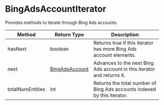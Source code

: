 # BingAdsAccountIterator
Provides methods to iterate through Bing Ads accounts.

|Method|Return Type|Description|
|-|-|-
hasNext|boolean|Returns true if this iterator has more Bing Ads account elements. <br />
next|[BingAdsAccount](./BingAdsAccount)|Advances to the next Bing Ads account in this iterator and returns it.<br />
totalNumEntities|int|Returns the total number of Bing Ads accounts indexed by this iterator.<br />
